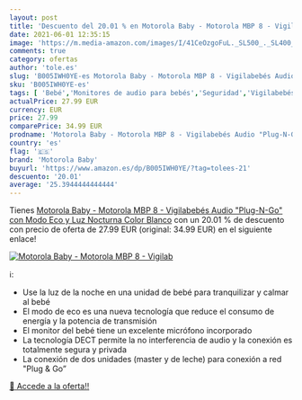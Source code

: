 ```yaml
---
layout: post
title: 'Descuento del 20.01 % en Motorola Baby - Motorola MBP 8 - Vigilab'
date: 2021-06-01 12:35:15
image: 'https://m.media-amazon.com/images/I/41CeOzgoFuL._SL500_._SL400_.jpg'
comments: true
category: ofertas
author: 'tole.es'
slug: 'B005IWH0YE-es Motorola Baby - Motorola MBP 8 - Vigilabebés Audio "Plug-...'
sku: 'B005IWH0YE-es'
tags: [ 'Bebé','Monitores de audio para bebés','Seguridad','Vigilabebés','motorola','motorola baby', ]
actualPrice: 27.99 EUR
currency: EUR
price: 27.99
comparePrice: 34.99 EUR
prodname: 'Motorola Baby - Motorola MBP 8 - Vigilabebés Audio "Plug-N-Go" con Modo Eco y Luz Nocturna  Color Blanco'
country: 'es'
flag: '🇪🇸'
brand: 'Motorola Baby'
buyurl: 'https://www.amazon.es/dp/B005IWH0YE/?tag=tolees-21'
descuento: '20.01'
average: '25.3944444444444'
---
```


Tienes [Motorola Baby - Motorola MBP 8 - Vigilabebés Audio "Plug-N-Go" con Modo Eco y Luz Nocturna  Color Blanco](https://www.amazon.es/dp/B005IWH0YE/?tag=tolees-21) con un 20.01 % de descuento con precio de oferta de 27.99 EUR (original: 34.99 EUR) en el siguiente enlace!

[![Motorola Baby - Motorola MBP 8 - Vigilab](https://m.media-amazon.com/images/I/41CeOzgoFuL._SL500_._SL400_.jpg)](https://www.amazon.es/dp/B005IWH0YE/?tag=tolees-21)

ℹ️:

- Use la luz de la noche en una unidad de bebé para tranquilizar y calmar al bebé
- El modo de eco es una nueva tecnología que reduce el consumo de energía y la potencia de transmisión
- El monitor del bebé tiene un excelente micrófono incorporado
- La tecnología DECT permite la no interferencia de audio y la conexión es totalmente segura y privada
- La conexión de dos unidades (master y de leche) para conexión a red "Plug & Go”

[🛒 Accede a la oferta!!](https://www.amazon.es/dp/B005IWH0YE/?tag=tolees-21)

